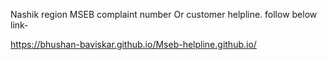 Nashik region MSEB complaint number Or customer helpline.
follow below link-

https://bhushan-baviskar.github.io/Mseb-helpline.github.io/
